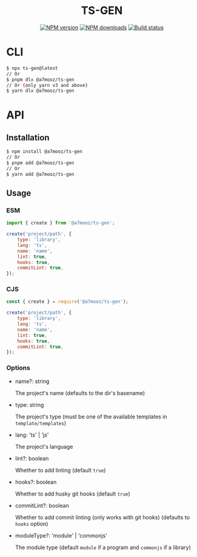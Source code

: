 <h1 align="center"> TS-GEN </h1>

<div>
  <div align="center" class="badge-container">
    <a href="https://www.npmjs.com/package/@a7mooz/ts-gen"
      ><img
        src="https://img.shields.io/npm/v/@a7mooz/ts-gen.svg?maxAge=3600"
        alt="NPM version"
    /></a>
    <a href="https://www.npmjs.com/package/@a7mooz/ts-gen"
      ><img
        src="https://img.shields.io/npm/dt/@a7mooz/ts-gen.svg?maxAge=3600"
        alt="NPM downloads"
    /></a>
    <a href="https://github.com/a7mooz/ts-gen/actions"
      ><img
        src="https://github.com/a7mooz/ts-gen/workflows/Check/badge.svg"
        alt="Build status"
    /></a>
  </div>
</div>

# CLI

```bash
$ npx ts-gen@latest
// Or
$ pnpm dlx @a7mooz/ts-gen
// Or (only yarn v3 and above)
$ yarn dlx @a7mooz/ts-gen
```

# API

## Installation

```bash
$ npm install @a7mooz/ts-gen
// Or
$ pnpm add @a7mooz/ts-gen
// Or
$ yarn add @a7mooz/ts-gen
```

## Usage

### ESM

```js
import { create } from '@a7mooz/ts-gen';

create('project/path', {
    type: 'library',
    lang: 'ts',
    name: 'name',
    lint: true,
    hooks: true,
    commitLint: true,
});
```

### CJS

```js
const { create } = require('@a7mooz/ts-gen');

create('project/path', {
    type: 'library',
    lang: 'ts',
    name: 'name',
    lint: true,
    hooks: true,
    commitLint: true,
});
```

### Options

-   name?: string

    The project's name (defaults to the dir's basename)

-   type: string

    The project's type (must be one of the available templates in `template/templates`)

-   lang: 'ts' | 'js'

    The project's language

-   lint?: boolean

    Whether to add linting (default `true`)

-   hooks?: boolean

    Whether to add husky git hooks (default `true`)

-   commitLint?: boolean

    Whether to add commit linting (only works with git hooks) (defaults to `hooks` option)

-   moduleType?: 'module' | 'commonjs'

    The module type (default `module` if a program and `commonjs` if a library)
